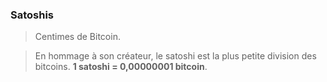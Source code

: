 ### Satoshis 

> Centimes de Bitcoin.

> En hommage à son créateur, le satoshi est la plus petite division des bitcoins. **1 satoshi = 0,00000001 bitcoin**.